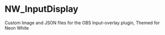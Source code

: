 # NW_InputDisplay
Custom Image and JSON files for the OBS Input-overlay plugin, Themed for Neon White
